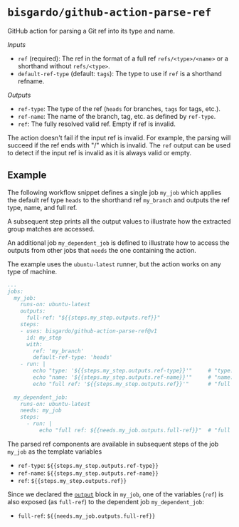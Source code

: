 # `bisgardo/github-action-parse-ref`

GitHub action for parsing a Git ref into its type and name.

*Inputs*

- `ref` (required): The ref in the format of a full ref `refs/<type>/<name>` or a shorthand without `refs/<type>`.
- `default-ref-type` (default: `tags`): The type to use if `ref` is a shorthand refname.

*Outputs*

- `ref-type`: The type of the ref (`heads` for branches, `tags` for tags, etc.).
- `ref-name`: The name of the branch, tag, etc. as defined by `ref-type`.
- `ref`: The fully resolved valid ref. Empty if ref is invalid.

The action doesn't fail if the input ref is invalid.
For example, the parsing will succeed if the ref ends with "/" which is invalid.
The `ref` output can be used to detect if the input ref is invalid as it is always valid or empty.

## Example

The following workflow snippet defines a single job `my_job` which applies the default ref type `heads` to
the shorthand ref `my_branch` and outputs the ref type, name, and full ref.

A subsequent step prints all the output values to illustrate how the extracted group matches are accessed.

An additional job `my_dependent_job` is defined to illustrate how to access the outputs from other jobs
that `needs` the one containing the action.

The example uses the `ubuntu-latest` runner, but the action works on any type of machine.

```yaml
...
jobs:
  my_job:
    runs-on: ubuntu-latest
    outputs:
      full-ref: "${{steps.my_step.outputs.ref}}"
    steps:
    - uses: bisgardo/github-action-parse-ref@v1
      id: my_step
      with:
        ref: 'my_branch'
        default-ref-type: 'heads'
    - run: |
        echo "type: '${{steps.my_step.outputs.ref-type}}'"     # "type: heads"
        echo "name: '${{steps.my_step.outputs.ref-name}}'"     # "name: my_branch"
        echo "full ref: '${{steps.my_step.outputs.ref}}'"      # "full ref: refs/heads/my_branch"
        
  my_dependent_job:
    runs-on: ubuntu-latest
    needs: my_job
    steps:
      - run: |
          echo "full ref: ${{needs.my_job.outputs.full-ref}}"  # "full ref: refs/heads/my_branch"
```

The parsed ref components are available in subsequent steps of the job `my_job` as the template variables

* `ref-type`: `${{steps.my_step.outputs.ref-type}}`
* `ref-name`: `${{steps.my_step.outputs.ref-name}}`
* `ref`: `${{steps.my_step.outputs.ref}}`

Since we declared the [`output`](https://docs.github.com/en/actions/using-jobs/defining-outputs-for-jobs) block in `my_job`,
one of the variables (`ref`) is also exposed (as `full-ref`) to the dependent job `my_dependent_job`:

* `full-ref`: `${{needs.my_job.outputs.full-ref}}`
